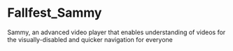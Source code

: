 # Fallfest_Sammy
Sammy, an advanced video player that enables understanding of videos for the visually-disabled and quicker navigation for everyone
